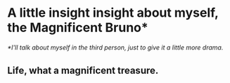 
# A little insight insight about myself, the Magnificent Bruno*

###### *I'll talk about myself in the third person, just to give it a little more drama.

## Life, what a magnificent treasure.

#### 